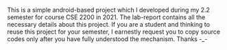 This is a simple android-based project which I developed during my 2.2 semester for course CSE 2200 in 2021. The lab-report contains all the necessary details about this project. If you are a student and thinking to reuse this project for your semester, I earnestly request you to copy source codes only after you have fully understood the mechanism.
Thanks -_-
